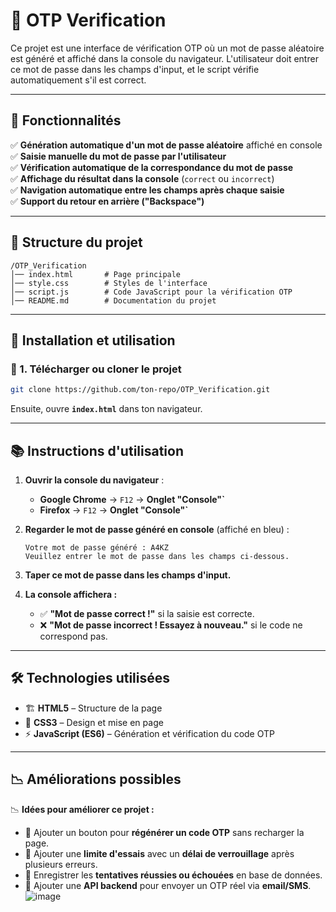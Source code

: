 # 🔐 OTP Verification

Ce projet est une interface de vérification OTP où un mot de passe aléatoire est généré et affiché dans la console du navigateur. L'utilisateur doit entrer ce mot de passe dans les champs d'input, et le script vérifie automatiquement s'il est correct.

---

## 🚀 Fonctionnalités

✅ **Génération automatique d'un mot de passe aléatoire** affiché en console  
✅ **Saisie manuelle du mot de passe par l'utilisateur**  
✅ **Vérification automatique de la correspondance du mot de passe**  
✅ **Affichage du résultat dans la console** (`correct` ou `incorrect`)  
✅ **Navigation automatique entre les champs après chaque saisie**  
✅ **Support du retour en arrière ("Backspace")**  

---

## 💂 Structure du projet

```
/OTP_Verification
│── index.html       # Page principale
│── style.css        # Styles de l'interface
│── script.js        # Code JavaScript pour la vérification OTP
│── README.md        # Documentation du projet
```

---

## 🔧 Installation et utilisation

### 📅 1. Télécharger ou cloner le projet

```sh
git clone https://github.com/ton-repo/OTP_Verification.git
```

Ensuite, ouvre **`index.html`** dans ton navigateur.

---

## 📚 Instructions d'utilisation

1. **Ouvrir la console du navigateur** :
   - **Google Chrome** → `F12` → **Onglet "Console"`**
   - **Firefox** → `F12` → **Onglet "Console"`**

2. **Regarder le mot de passe généré en console** (affiché en bleu) :
   ```
   Votre mot de passe généré : A4KZ
   Veuillez entrer le mot de passe dans les champs ci-dessous.
   ```

3. **Taper ce mot de passe dans les champs d'input.**

4. **La console affichera :**
   - ✅ **"Mot de passe correct !"** si la saisie est correcte.
   - ❌ **"Mot de passe incorrect ! Essayez à nouveau."** si le code ne correspond pas.

---

## 🛠️ Technologies utilisées

- 🏗 **HTML5** – Structure de la page  
- 🎨 **CSS3** – Design et mise en page  
- ⚡ **JavaScript (ES6)** – Génération et vérification du code OTP  

---

## 📉 Améliorations possibles

📉 **Idées pour améliorer ce projet :**
- 🔹 Ajouter un bouton pour **régénérer un code OTP** sans recharger la page.  
- 🔹 Ajouter une **limite d'essais** avec un **délai de verrouillage** après plusieurs erreurs.  
- 🔹 Enregistrer les **tentatives réussies ou échouées** en base de données.  
- 🔹 Ajouter une **API backend** pour envoyer un OTP réel via **email/SMS**.  
![image](https://github.com/user-attachments/assets/e9d32eac-7018-4f1a-ac55-e6ae2ef41da7)


